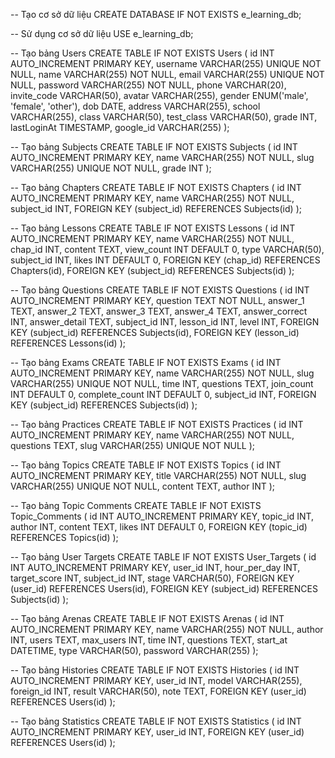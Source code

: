-- Tạo cơ sở dữ liệu
CREATE DATABASE IF NOT EXISTS e_learning_db;

-- Sử dụng cơ sở dữ liệu
USE e_learning_db;

-- Tạo bảng Users
CREATE TABLE IF NOT EXISTS Users (
    id INT AUTO_INCREMENT PRIMARY KEY,
    username VARCHAR(255) UNIQUE NOT NULL,
    name VARCHAR(255) NOT NULL,
    email VARCHAR(255) UNIQUE NOT NULL,
    password VARCHAR(255) NOT NULL,
    phone VARCHAR(20),
    invite_code VARCHAR(50),
    avatar VARCHAR(255),
    gender ENUM('male', 'female', 'other'),
    dob DATE,
    address VARCHAR(255),
    school VARCHAR(255),
    class VARCHAR(50),
    test_class VARCHAR(50),
    grade INT,
    lastLoginAt TIMESTAMP,
    google_id VARCHAR(255)
);

-- Tạo bảng Subjects
CREATE TABLE IF NOT EXISTS Subjects (
    id INT AUTO_INCREMENT PRIMARY KEY,
    name VARCHAR(255) NOT NULL,
    slug VARCHAR(255) UNIQUE NOT NULL,
    grade INT
);

-- Tạo bảng Chapters
CREATE TABLE IF NOT EXISTS Chapters (
    id INT AUTO_INCREMENT PRIMARY KEY,
    name VARCHAR(255) NOT NULL,
    subject_id INT,
    FOREIGN KEY (subject_id) REFERENCES Subjects(id)
);

-- Tạo bảng Lessons
CREATE TABLE IF NOT EXISTS Lessons (
    id INT AUTO_INCREMENT PRIMARY KEY,
    name VARCHAR(255) NOT NULL,
    chap_id INT,
    content TEXT,
    view_count INT DEFAULT 0,
    type VARCHAR(50),
    subject_id INT,
    likes INT DEFAULT 0,
    FOREIGN KEY (chap_id) REFERENCES Chapters(id),
    FOREIGN KEY (subject_id) REFERENCES Subjects(id)
);

-- Tạo bảng Questions
CREATE TABLE IF NOT EXISTS Questions (
    id INT AUTO_INCREMENT PRIMARY KEY,
    question TEXT NOT NULL,
    answer_1 TEXT,
    answer_2 TEXT,
    answer_3 TEXT,
    answer_4 TEXT,
    answer_correct INT,
    answer_detail TEXT,
    subject_id INT,
    lesson_id INT,
    level INT,
    FOREIGN KEY (subject_id) REFERENCES Subjects(id),
    FOREIGN KEY (lesson_id) REFERENCES Lessons(id)
);

-- Tạo bảng Exams
CREATE TABLE IF NOT EXISTS Exams (
    id INT AUTO_INCREMENT PRIMARY KEY,
    name VARCHAR(255) NOT NULL,
    slug VARCHAR(255) UNIQUE NOT NULL,
    time INT,
    questions TEXT,
    join_count INT DEFAULT 0,
    complete_count INT DEFAULT 0,
    subject_id INT,
    FOREIGN KEY (subject_id) REFERENCES Subjects(id)
);

-- Tạo bảng Practices
CREATE TABLE IF NOT EXISTS Practices (
    id INT AUTO_INCREMENT PRIMARY KEY,
    name VARCHAR(255) NOT NULL,
    questions TEXT,
    slug VARCHAR(255) UNIQUE NOT NULL
);

-- Tạo bảng Topics
CREATE TABLE IF NOT EXISTS Topics (
    id INT AUTO_INCREMENT PRIMARY KEY,
    title VARCHAR(255) NOT NULL,
    slug VARCHAR(255) UNIQUE NOT NULL,
    content TEXT,
    author INT
);

-- Tạo bảng Topic Comments
CREATE TABLE IF NOT EXISTS Topic_Comments (
    id INT AUTO_INCREMENT PRIMARY KEY,
    topic_id INT,
    author INT,
    content TEXT,
    likes INT DEFAULT 0,
    FOREIGN KEY (topic_id) REFERENCES Topics(id)
);

-- Tạo bảng User Targets
CREATE TABLE IF NOT EXISTS User_Targets (
    id INT AUTO_INCREMENT PRIMARY KEY,
    user_id INT,
    hour_per_day INT,
    target_score INT,
    subject_id INT,
    stage VARCHAR(50),
    FOREIGN KEY (user_id) REFERENCES Users(id),
    FOREIGN KEY (subject_id) REFERENCES Subjects(id)
);

-- Tạo bảng Arenas
CREATE TABLE IF NOT EXISTS Arenas (
    id INT AUTO_INCREMENT PRIMARY KEY,
    name VARCHAR(255) NOT NULL,
    author INT,
    users TEXT,
    max_users INT,
    time INT,
    questions TEXT,
    start_at DATETIME,
    type VARCHAR(50),
    password VARCHAR(255)
);

-- Tạo bảng Histories
CREATE TABLE IF NOT EXISTS Histories (
    id INT AUTO_INCREMENT PRIMARY KEY,
    user_id INT,
    model VARCHAR(255),
    foreign_id INT,
    result VARCHAR(50),
    note TEXT,
    FOREIGN KEY (user_id) REFERENCES Users(id)
);

-- Tạo bảng Statistics
CREATE TABLE IF NOT EXISTS Statistics (
    id INT AUTO_INCREMENT PRIMARY KEY,
    user_id INT,
    FOREIGN KEY (user_id) REFERENCES Users(id)
);

